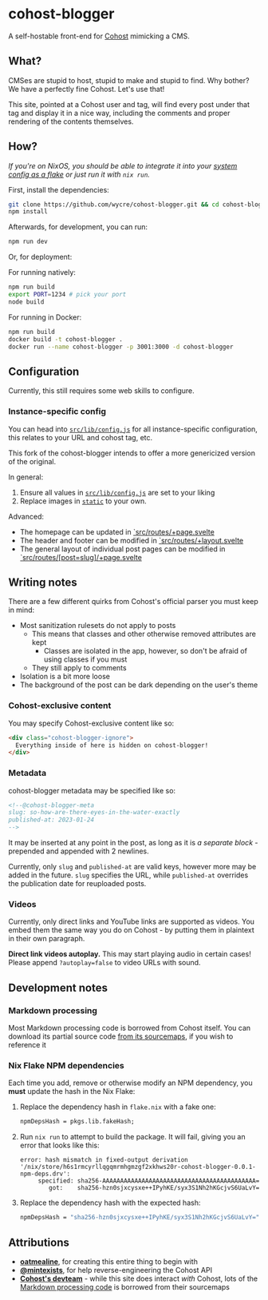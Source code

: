 # cohost-blogger

A self-hostable front-end for [Cohost](https://cohost.org/) mimicking a CMS.

## What?

CMSes are stupid to host, stupid to make and stupid to find. Why bother? We have a perfectly fine Cohost. Let's use that!

This site, pointed at a Cohost user and tag, will find every post under that tag and display it in a nice way, including 
the comments and proper rendering of the contents themselves.

## How?

_If you're on NixOS, you should be able to integrate it into your [system config as a flake](https://git.oat.zone/dark-firepit/dotfiles/commit/26552bfb01e487fbabcdd6f72f2a1f1a0eb56cd2) or just run it with `nix run`._

First, install the dependencies:

```sh
git clone https://github.com/wycre/cohost-blogger.git && cd cohost-blogger
npm install
```

Afterwards, for development, you can run:

```sh
npm run dev
```

Or, for deployment:

For running natively:
```sh
npm run build
export PORT=1234 # pick your port 
node build
```

For running in Docker:
```sh
npm run build
docker build -t cohost-blogger .
docker run --name cohost-blogger -p 3001:3000 -d cohost-blogger
```

## Configuration

Currently, this still requires some web skills to configure. 

### Instance-specific config
You can head into [`src/lib/config.js`](./src/lib/config.js) for all instance-specific configuration,
this relates to your URL and cohost tag, etc.

This fork of the cohost-blogger intends to offer a more genericized version of the original. 

In general:
1. Ensure all values in [`src/lib/config.js`](./src/lib/config.js) are set to your liking
2. Replace images in [`static`](./static) to your own.

Advanced:
- The homepage can be updated in [`src/routes/+page.svelte](./src/routes/+page.svelte)
- The header and footer can be modified in [`src/routes/+layout.svelte](./src/routes/+layout.svelte)
- The general layout of individual post pages can be modified in [`src/routes/\[post=slug\]/+page.svelte](./src/routes/[post=slug]/+page.svelte)


## Writing notes

There are a few different quirks from Cohost's official parser you must keep in mind:

- Most sanitization rulesets do not apply to posts
  - This means that classes and other otherwise removed attributes are kept
    - Classes are isolated in the app, however, so don't be afraid of using classes if you must
  - They still apply to comments
- Isolation is a bit more loose
- The background of the post can be dark depending on the user's theme

### Cohost-exclusive content

You may specify Cohost-exclusive content like so:

```html
<div class="cohost-blogger-ignore">
  Everything inside of here is hidden on cohost-blogger!
</div>
```

### Metadata

cohost-blogger metadata may be specified like so:

```html
<!--@cohost-blogger-meta
slug: so-how-are-there-eyes-in-the-water-exactly
published-at: 2023-01-24
-->
```

It may be inserted at any point in the post, as long as it is _a separate block_ - prepended and appended with 2 newlines.

Currently, only `slug` and `published-at` are valid keys, however more may be added in the future. `slug` specifies the URL, while `published-at` overrides the publication date for reuploaded posts.

### Videos

Currently, only direct links and YouTube links are supported as videos. You embed them the same way you do on Cohost - by putting them in plaintext in their own paragraph.

**Direct link videos autoplay.** This may start playing audio in certain cases! Please append `?autoplay=false` to video URLs with sound.

## Development notes

### Markdown processing

Most Markdown processing code is borrowed from Cohost itself. You can download its partial source code [from its sourcemaps](https://cohost.org/mintexists/post/635463-wrote-a-little-scrip), if you wish to reference it

### Nix Flake NPM dependencies

Each time you add, remove or otherwise modify an NPM dependency, you **must** update the hash in the Nix Flake:

1. Replace the dependency hash in `flake.nix` with a fake one:

    ```nix
    npmDepsHash = pkgs.lib.fakeHash;
    ```

2. Run `nix run` to attempt to build the package. It will fail, giving you an error that looks like this:

    ```
    error: hash mismatch in fixed-output derivation '/nix/store/h6s1rmcyrllqgqmrmhgmzgf2xkhws20r-cohost-blogger-0.0.1-npm-deps.drv':
         specified: sha256-AAAAAAAAAAAAAAAAAAAAAAAAAAAAAAAAAAAAAAAAAAA=
            got:    sha256-hzn0sjxcysxe++IPyhKE/syx3S1Nh2hKGcjvS6UaLvY=
    ```

3. Replace the dependency hash with the expected hash:

    ```nix
    npmDepsHash = "sha256-hzn0sjxcysxe++IPyhKE/syx3S1Nh2hKGcjvS6UaLvY=";
    ```

## Attributions

- **[oatmealine](https://oat.zone/)**, for creating this entire thing to begin with
- **[@mintexists](https://cohost.org/mintexists)**, for help reverse-engineering the Cohost API
- **[Cohost's devteam](https://cohost.org/staff)** - while this site does interact _with_ Cohost, lots of the [Markdown processing code](./src/lib/markdown) is borrowed from their sourcemaps
